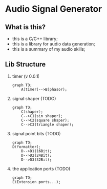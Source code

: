 # Audio Signal Generator

## What is this?

* this is a C/C++ library;
* this is a library for audio data generation;
* this is a summary of my audio skills;

## Lib Structure

1. timer (v 0.0.1)

    ```mermaid
    graph TD;
        A(timer)-->B(phasor);
    ```

2. signal shaper (TODO)

    ```mermaid
    graph TD;
        C(shaper);
        C-->C1(sin shaper);
        C-->C2(square shaper);
        C-->C3(triangle shaper);
    ```

3. signal point bits (TODO)

    ```mermaid
    graph TD;
    D(formatter);
        D-->D1(16Bit);
        D-->D2(24Bit);
        D-->D3(32Bit);
    ```

4. the application ports (TODO)

    ```mermaid
    graph TD;
    E(Extension ports...);
    ```

